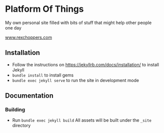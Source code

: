 
# Platform Of Things

My own personal site filled with bits of stuff that might help other people one day

www.rexchoppers.com
## Installation

* Follow the instructions on https://jekyllrb.com/docs/installation/ to install Jekyll
* `bundle install` to install gems
* `bundle exec jekyll serve` to run the site in development mode

## Documentation

### Building

* Run `bundle exec jekyll build` All assets will be built under the `_site` directory
